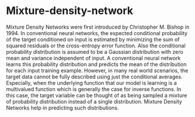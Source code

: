 # Mixture-density-network
Mixture Density Networks were first introduced by Christopher M. Bishop in 1994. In conventional neural networks, the expected conditional probability of the target conditioned on input is estimated by minimizing the sum of squared residuals or the cross-entropy error function. Also the conditional probability distribution is assumed to be a Gaussian distribution with zero mean and variance independent of input. A conventional neural network learns this probability distribution and predicts the mean of the distribution for each input training example. However, in many real world scenarios, the target data cannot be fully described using just the conditional averages. Especially, when the underlying function that our model is learning is a multivalued function which is generally the case for inverse functions. In this case, the target variable can be thought of as being sampled a mixture of probability distribution instead of a single distribution. Mixture Density Networks help in predicting such distributions.
